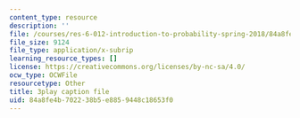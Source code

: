 ```yaml
---
content_type: resource
description: ''
file: /courses/res-6-012-introduction-to-probability-spring-2018/84a8fe4b702238b5e8859448c18653f0_Mv8tuMBQk-g.srt
file_size: 9124
file_type: application/x-subrip
learning_resource_types: []
license: https://creativecommons.org/licenses/by-nc-sa/4.0/
ocw_type: OCWFile
resourcetype: Other
title: 3play caption file
uid: 84a8fe4b-7022-38b5-e885-9448c18653f0
---
```

